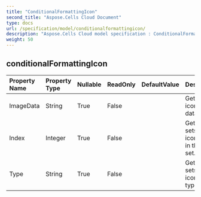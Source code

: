 ```yaml
---
title: "ConditionalFormattingIcon"
second_title: "Aspose.Cells Cloud Document"
type: docs
url: /specification/model/conditionalformattingicon/
description: "Aspose.Cells Cloud model specification : ConditionalFormattingIcon. Effortlessly handle Excel and other spreadsheet documents with features like opening, generating, editing, splitting, merging, comparing, and converting."
weight: 50
---
```


## **conditionalFormattingIcon**

 

| Property Name | Property Type | Nullable |  ReadOnly | DefaultValue | Description | 
| :- | :- | :- |:- |  :- | :- |
| ImageData | String | True |  False |  | Gets the icon set data.  |  
| Index | Integer | True |  False |  | Gets and sets the icon's index in the icon set.  |  
| Type | String | True |  False |  | Gets and sets the icon set type.  |  

